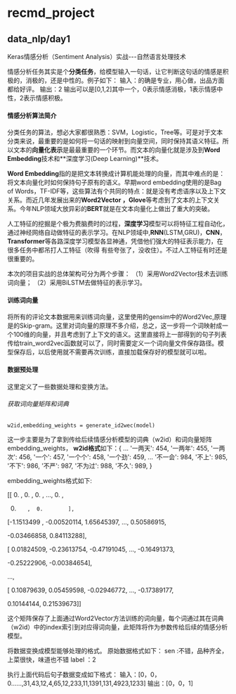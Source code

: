 # recmd_project
## data_nlp/day1

Keras情感分析（Sentiment Analysis）实战---自然语言处理技术

情感分析任务其实是个**分类任务**，给模型输入一句话，让它判断这句话的情感是积极的，消极的，还是中性的。例子如下：
 输入：的确是专业，用心做，出品方面都给好评。
 输出：2
 输出可以是[0,1,2]其中一个，0表示情感消极，1表示情感中性，2表示情感积极。

#### 情感分析算法简介

分类任务的算法，想必大家都很熟悉：SVM，Logistic，Tree等。可是对于文本分类来说，最重要的是如何将一句话的映射到向量空间，同时保持其语义特征。所以文本的**向量化表示**是最最重要的一个环节。而文本的向量化就是涉及到**Word Embedding**技术和**深度学习(Deep Learning)**技术。

**Word Embedding**指的是把文本转换成计算机能处理的向量，而其中难点的是：将文本向量化时如何保持句子原有的语义。早期word embedding使用的是Bag of Words，TF-IDF等，这些算法有个共同的特点：就是没有考虑语序以及上下文关系。而近几年发展出来的**Word2Vector ，Glove**等考虑到了文本的上下文关系。今年NLP领域大放异彩的**BERT**就是在文本向量化上做出了重大的突破。

人工特征的挖掘是个极为费脑费时的过程，**深度学习**模型可以将特征工程自动化，通过神经网络自动做特征的表示学习。在NLP领域中,**RNN**(LSTM,GRU)，**CNN**，**Transformer**等各路深度学习模型各显神通，凭借他们强大的特征表示能力，在很多任务中都吊打人工特征（吹得  有些夸张了，没收住）。不过人工特征有时还是很重要的。



本次的项目实战的总体架构可分为两个步骤：
（1）采用Word2Vector技术去训练词向量；
（2）采用BiLSTM去做特征的表示学习。

#### 训练词向量

将所有的评论文本数据用来训练词向量，这里使用的gensim中的Word2Vec,原理是的Skip-gram。这里对词向量的原理不多介绍，总之，这一步将一个词映射成一个100维的向量，并且考虑到了上下文的语义。这里直接将上一部得到的句子列表传给train_word2vec函数就可以了，同时需要定义一个词向量文件保存路径。模型保存后，以后使用就不需要再次训练，直接加载保存好的模型就可以啦。

#### 数据预处理

这里定义了一些数据处理和变换方法。

###### 获取词向量矩阵和词典

```undefined
w2id,embedding_weights = generate_id2wec(model)
```

这一步主要是为了拿到传给后续情感分析模型的词典（w2id）和词向量矩阵embedding_weights，
 **w2id格式**如下：{
 ...
 '一两天': 454,
 '一两年': 455,
 '一两次': 456,
 '一个': 457,
 '一个个': 458,
 '一个劲': 459,
 ...
 '不一会': 984,
 '不上': 985,
 '不下': 986,
 '不严': 987,
 '不为过': 988,
 '不久': 989,
 }

embedding_weights格式如下:

[[ 0.        ,  0.        ,  0.        , ...,  0.        ,

0.        ,  0.        ],

[-1.1513499 , -0.00520114,  1.65645397, ...,  0.50586915,

-0.03466858,  0.84113288],

[ 0.01824509, -0.23613754, -0.47191045, ..., -0.16491373,

-0.25222906, -0.00384654],

...,

[ 0.10879639,  0.05459598, -0.02946772, ..., -0.17389177,

0.10144144,  0.21539673]]

这个矩阵保存了上面通过Word2Vector方法训练的词向量，每个词通过其在词典（w2id）中的index索引到对应得词向量，此矩阵将作为参数传给后续的情感分析模型。

将数据变换成模型能够处理的格式。
 原始数据格式如下：
 sen :不错，品种齐全，上菜很快，味道也不错
 label ：2

执行上面代码后句子数据变成如下格式：
 输入：[0，0，0......,31,43,12,4,65,12,233,11,1391,131,4923,1233]
 输出：[0，0，1]

